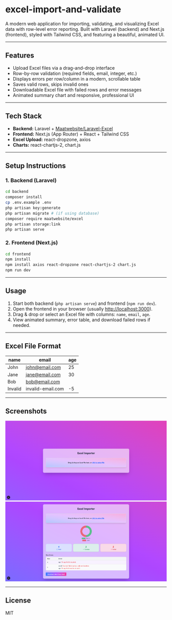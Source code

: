 # excel-import-and-validate

A modern web application for importing, validating, and visualizing Excel data with row-level error reporting. Built with Laravel (backend) and Next.js (frontend), styled with Tailwind CSS, and featuring a beautiful, animated UI.

---

## Features
- Upload Excel files via a drag-and-drop interface
- Row-by-row validation (required fields, email, integer, etc.)
- Displays errors per row/column in a modern, scrollable table
- Saves valid rows, skips invalid ones
- Downloadable Excel file with failed rows and error messages
- Animated summary chart and responsive, professional UI

---

## Tech Stack
- **Backend:** Laravel + [Maatwebsite/Laravel-Excel](https://laravel-excel.com/)
- **Frontend:** Next.js (App Router) + React + Tailwind CSS
- **Excel Upload:** react-dropzone, axios
- **Charts:** react-chartjs-2, chart.js

---

## Setup Instructions

### 1. Backend (Laravel)
```bash
cd backend
composer install
cp .env.example .env
php artisan key:generate
php artisan migrate # (if using database)
composer require maatwebsite/excel
php artisan storage:link
php artisan serve
```

### 2. Frontend (Next.js)
```bash
cd frontend
npm install
npm install axios react-dropzone react-chartjs-2 chart.js
npm run dev
```

---

## Usage
1. Start both backend (`php artisan serve`) and frontend (`npm run dev`).
2. Open the frontend in your browser (usually [http://localhost:3000](http://localhost:3000)).
3. Drag & drop or select an Excel file with columns: `name`, `email`, `age`.
4. View animated summary, error table, and download failed rows if needed.

---

## Excel File Format
| name    | email            | age |
|---------|------------------|-----|
| John    | john@email.com   | 25  |
| Jane    | jane@email.com   | 30  |
| Bob     | bob@email.com    |     |
| Invalid | invalid-email.com| -5  |

---

## Screenshots

![Screenshot 1](screenshot/1.png)
![Screenshot 2](screenshot/2.png)

---

## License
MIT 